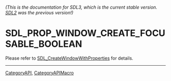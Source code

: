 ###### (This is the documentation for SDL3, which is the current stable version. [SDL2](https://wiki.libsdl.org/SDL2/) was the previous version!)
# SDL_PROP_WINDOW_CREATE_FOCUSABLE_BOOLEAN

Please refer to [SDL_CreateWindowWithProperties](SDL_CreateWindowWithProperties) for details.

----
[CategoryAPI](CategoryAPI), [CategoryAPIMacro](CategoryAPIMacro)

